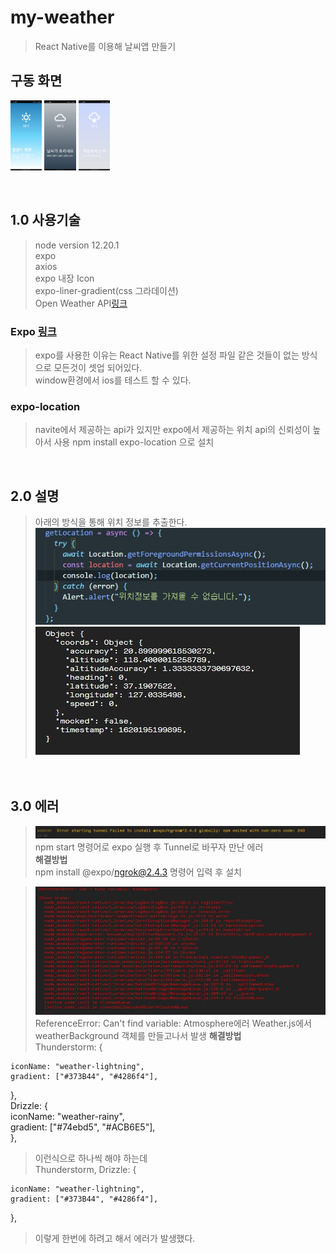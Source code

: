 # my-weather

> React Native를 이용해 날씨앱 만들기

## 구동 화면

<img src = "./images/run_01.jpg" width="10%" height="10%"> <img src = "./images/run_02.jpg" width="10%" height="10%"> <img src = "./images/run_03.jpg" width="10%" height="10%">

<br>

## 1.0 사용기술

> node version 12.20.1  
> expo  
> axios  
> expo 내장 Icon  
> expo-liner-gradient(css 그라데이션)  
> Open Weather API[링크](https://openweathermap.org/api)

### Expo [링크](https://docs.expo.io/)

> expo를 사용한 이유는 React Native를 위한 설정 파일 같은 것들이 없는 방식으로 모든것이 셋업 되어있다.  
> window환경에서 ios를 테스트 할 수 있다.

### expo-location

> navite에서 제공하는 api가 있지만 expo에서 제공하는 위치 api의 신뢰성이 높아서 사용
> npm install expo-location 으로 설치

<br>

## 2.0 설명

> 아래의 방식을 통해 위치 정보를 추출한다.
> ![img](./images/location_code.jpg)  
> ![img](./images/location_log.jpg)

<br>

## 3.0 에러

> ![img](./images/error_01.jpg)  
> npm start 명령어로 expo 실행 후 Tunnel로 바꾸자 만난 에러  
> **해결방법**  
> npm install @expo/ngrok@2.4.3 명령어 입력 후 설치

> ![img](./images/error_02.jpg)  
> ReferenceError: Can't find variable: Atmosphere에러
> Weather.js에서 weatherBackground 객체를 만들고나서 발생
> **해결방법**  
> Thunderstorm: {

    iconName: "weather-lightning",
    gradient: ["#373B44", "#4286f4"],

},  
 Drizzle: {  
 iconName: "weather-rainy",  
 gradient: ["#74ebd5", "#ACB6E5"],  
 },

> 이런식으로 하나씩 해야 하는데  
> Thunderstorm, Drizzle: {

    iconName: "weather-lightning",
    gradient: ["#373B44", "#4286f4"],

},

> 이렇게 한번에 하려고 해서 에러가 발생했다.
